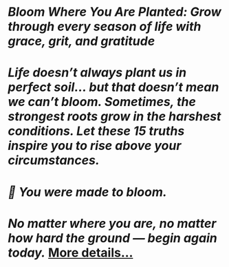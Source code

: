 # *Bloom Where You Are Planted: Grow through every season of life with grace, grit, and gratitude*
# *Life doesn’t always plant us in perfect soil… but that doesn’t mean we can’t bloom. Sometimes, the strongest roots grow in the harshest conditions. Let these 15 truths inspire you to rise above your circumstances.*
# *🌸 You were made to bloom.*
# *No matter where you are, no matter how hard the ground — begin again today.* [More details…](https://spiritualkhazaana.com/web-stories/bloom-where-you-are-planted/)
